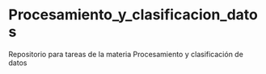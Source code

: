 # Procesamiento_y_clasificacion_datos
Repositorio para tareas de la materia Procesamiento y clasificación de datos
